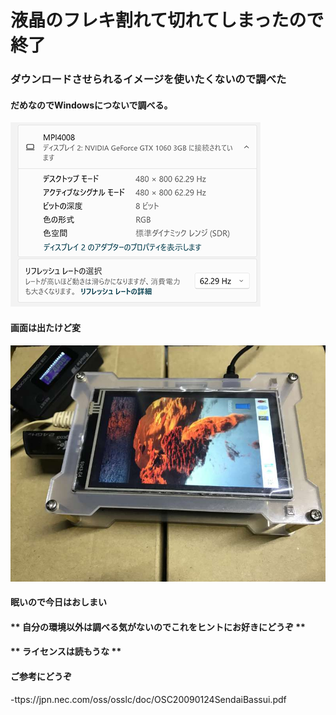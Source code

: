 # 液晶のフレキ割れて切れてしまったので終了
### ダウンロードさせられるイメージを使いたくないので調べた
#### だめなのでWindowsにつないで調べる。
![Windowsにつないでみた](./Win11Proでの表示.png)
#### 画面は出たけど変
![映った](./まだおかしい.jpg)
#### 眠いので今日はおしまい

#### ** 自分の環境以外は調べる気がないのでこれをヒントにお好きにどうぞ **
#### ** ライセンスは読もうな **
#### ご参考にどうぞ
-ttps://jpn.nec.com/oss/osslc/doc/OSC20090124SendaiBassui.pdf
